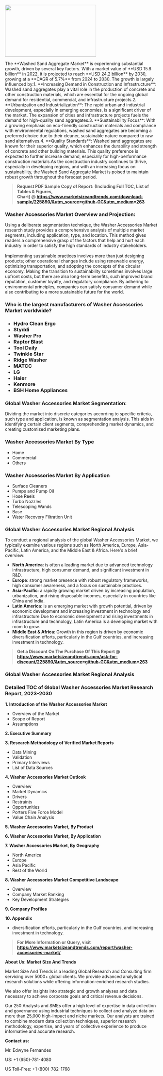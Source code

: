 <p><img class="alignnone size-medium wp-image-20088" src="https://ffe5etoiles.com/wp-content/uploads/2024/12/MST1-300x171.png" alt="" width="300" height="171" /></p>The **Washed Sand Aggregate Market** is experiencing substantial growth, driven by several key factors. With a market value of **USD 15.8 billion** in 2022, it is projected to reach **USD 24.2 billion** by 2030, growing at a **CAGR of 5.7%** from 2024 to 2030. The growth is largely influenced by:1. **Increasing Demand in Construction and Infrastructure**: Washed sand aggregates play a vital role in the production of concrete and other construction materials, which are essential for the ongoing global demand for residential, commercial, and infrastructure projects.2. **Urbanization and Industrialization**: The rapid urban and industrial development, especially in emerging economies, is a significant driver of the market. The expansion of cities and infrastructure projects fuels the demand for high-quality sand aggregates.3. **Sustainability Focus**: With a growing emphasis on eco-friendly construction materials and compliance with environmental regulations, washed sand aggregates are becoming a preferred choice due to their cleaner, sustainable nature compared to raw sand alternatives.4. **Quality Standards**: Washed sand aggregates are known for their superior quality, which enhances the durability and strength of concrete and other building materials. This quality preference is expected to further increase demand, especially for high-performance construction materials.As the construction industry continues to thrive, especially in developing regions, and with an increasing focus on sustainability, the Washed Sand Aggregate Market is poised to maintain robust growth throughout the forecast period.</p><blockquote id="" class=""><strong>Request PDF Sample Copy of Report: (Including Full TOC, List of Tables &amp; Figures, Chart)&nbsp;@&nbsp;<strong><a href="https://www.marketsizeandtrends.com/download-sample/225890/&utm_source=github-GC&utm_medium=263" target="_blank">https://www.marketsizeandtrends.com/download-sample/225890/&utm_source=github-GC&utm_medium=263</a></strong></strong></blockquote><h3 id="" class="">Washer Accessories Market&nbsp;Overview and Projection:</h3><p id="" class="">Using a deliberate segmentation technique, the Washer Accessories Market research study provides a comprehensive analysis of multiple market segments, including application, type, and location. This method gives readers a comprehensive grasp of the factors that help and hurt each industry in order to satisfy the high standards of industry stakeholders. <br /> <br />Implementing sustainable practices involves more than just designing products; other operational changes include using renewable energy, optimizing transportation, and adopting the concepts of the circular economy. Making the transition to sustainability sometimes involves large upfront costs, but there are also long-term benefits, such improved brand reputation, customer loyalty, and regulatory compliance. By adhering to environmental principles, companies can satisfy consumer demand while also contributing to a more sustainable future for the world.</p><h3 id="" class="">Who is the largest manufacturers of&nbsp;Washer Accessories Market worldwide?</h3><h3 class=""><p><ul><li>Hydro Clean Ergo </li><li> Styddi </li><li> Washer Pro </li><li> Raptor Blast </li><li> Tool Daily </li><li> Twinkle Star </li><li> Ridge Washer </li><li> MATCC </li><li> LG </li><li> Haier </li><li> Kenmore </li><li> BSH Home Appliances</li></ul></p></h3><h3 id="" class="">Global&nbsp;Washer Accessories Market Segmentation:</h3><p id="" class="">Dividing the market into discrete categories according to specific criteria, such type and application, is known as segmentation analysis. This aids in identifying certain client segments, comprehending market dynamics, and creating customized marketing plans.</p><h3 id="" class="">Washer Accessories Market&nbsp;By Type</h3><p><p><ul><li>Home</li><li> Commercial</li><li> Others</p></li></ul></p></p><h3 id="" class="">Washer Accessories Market&nbsp;By Application</h3><p class=""><p><ul><li>Surface Cleaners</li><li> Pumps and Pump Oil</li><li> Hose Reels</li><li> Turbo Nozzles</li><li> Telescoping Wands</li><li> Base</li><li> Water Recovery Filtration Unit</li></ul></p></p><h3 id="" class="">Global Washer Accessories Market Regional Analysis</h3><p id="" class="">To conduct a regional analysis of the global Washer Accessories Market, we typically examine various regions such as North America, Europe, Asia-Pacific, Latin America, and the Middle East &amp; Africa. Here's a brief overview:</p><ul><li><strong>North America</strong>: is often a leading market due to advanced technology infrastructure, high consumer demand, and significant investment in R&amp;D.</li><li><strong>Europe</strong>: strong market presence with robust regulatory frameworks, high consumer awareness, and a focus on sustainable practices.</li><li><strong>Asia-Pacific</strong>: a rapidly growing market driven by increasing population, urbanization, and rising disposable incomes, especially in countries like China and India.</li><li><strong>Latin America</strong>: is an emerging market with growth potential, driven by economic development and increasing investment in technology and infrastructure.Due to economic development and rising investments in infrastructure and technology, Latin America is a developing market with room to grow.</li><li><strong>Middle East &amp; Africa</strong>: Growth in this region is driven by economic diversification efforts, particularly in the Gulf countries, and increasing investment in technology.</li></ul><blockquote id="" class=""><strong>Get a Discount On The Purchase Of This Report @ <strong><a href="https://www.marketsizeandtrends.com/ask-for-discount/225890/&utm_source=github-GC&utm_medium=263" target="_blank">https://www.marketsizeandtrends.com/ask-for-discount/225890/&utm_source=github-GC&utm_medium=263</a></strong></strong></blockquote><h3 id="" class="">Global Washer Accessories Market Regional Analysis</h3><h3 id="" class="">Detailed TOC of Global Washer Accessories Market Research Report, 2023-2030</h3><p id="" class=""><strong>1. Introduction of the Washer Accessories Market</strong></p><ul><li>Overview of the Market</li><li>Scope of Report</li><li>Assumptions</li></ul><p id="" class=""><strong>2. Executive Summary</strong></p><p id="" class=""><strong>3. Research Methodology of Verified Market Reports</strong></p><ul><li>Data Mining</li><li>Validation</li><li>Primary Interviews</li><li>List of Data Sources</li></ul><p id="" class=""><strong>4. Washer Accessories Market Outlook</strong></p><ul><li>Overview</li><li>Market Dynamics</li><li>Drivers</li><li>Restraints</li><li>Opportunities</li><li>Porters Five Force Model</li><li>Value Chain Analysis</li></ul><p id="" class=""><strong>5. Washer Accessories Market, By Product</strong></p><p id="" class=""><strong>6. Washer Accessories Market, By Application</strong></p><p id="" class=""><strong>7. Washer Accessories Market, By Geography</strong></p><ul><li>North America</li><li>Europe</li><li>Asia Pacific</li><li>Rest of the World</li></ul><p id="" class=""><strong>8. Washer Accessories Market Competitive Landscape</strong></p><ul><li>Overview</li><li>Company Market Ranking</li><li>Key Development Strategies</li></ul><p id="" class=""><strong>9. Company Profiles</strong></p><p id="" class=""><strong>10. Appendix</strong></p><ul><li>diversification efforts, particularly in the Gulf countries, and increasing investment in technology.</li></ul><blockquote id="" class=""><strong>For More Information or Query, visit <strong><strong><a href="https://www.marketsizeandtrends.com/report/washer-accessories-market/" target="_blank">https://www.marketsizeandtrends.com/report/washer-accessories-market/</a></strong></strong></strong></blockquote><p id="" class=""><strong>About Us: Market Size And Trends</strong></p><p id="" class="">Market Size And Trends is a leading Global Research and Consulting firm servicing over 5000+ global clients. We provide advanced analytical research solutions while offering information-enriched research studies.</p><p id="" class="">We also offer insights into strategic and growth analyses and data necessary to achieve corporate goals and critical revenue decisions.</p><p id="" class="">Our 250 Analysts and SMEs offer a high level of expertise in data collection and governance using industrial techniques to collect and analyze data on more than 25,000 high-impact and niche markets. Our analysts are trained to combine modern data collection techniques, superior research methodology, expertise, and years of collective experience to produce informative and accurate research.</p><p id="" class=""><strong>Contact us:</strong></p><p id="" class="">Mr. Edwyne Fernandes</p><p id="" class="">US: +1 (650)-781-4080</p><p id="" class="">US Toll-Free: +1 (800)-782-1768</p>
